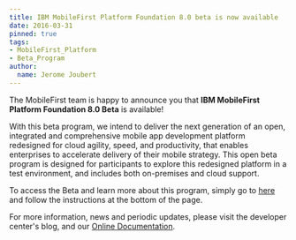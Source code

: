 ```yaml
---
title: IBM MobileFirst Platform Foundation 8.0 beta is now available
date: 2016-03-31
pinned: true
tags:
- MobileFirst_Platform
- Beta_Program
author:
  name: Jerome Joubert
---
```


The MobileFirst team is happy to announce you that **IBM MobileFirst Platform Foundation 8.0 Beta** is available!

With this beta program, we intend to deliver the next generation of an open, integrated and comprehensive mobile app development platform redesigned for cloud agility, speed, and productivity, that enables enterprises to accelerate delivery of their mobile strategy. This open beta program is designed for participants to explore this redesigned platform in a test environment, and includes both on-premises and cloud support.

To access the Beta and learn more about this program, simply go to [here](http://bit.ly/MFPF8Beta) and follow the instructions at the bottom of the page.

For more information, news and periodic updates, please visit the developer center's blog, and our [Online Documentation](https://www.ibm.com/support/knowledgecenter/SSHS8R_8.0.0/wl_welcome.html).